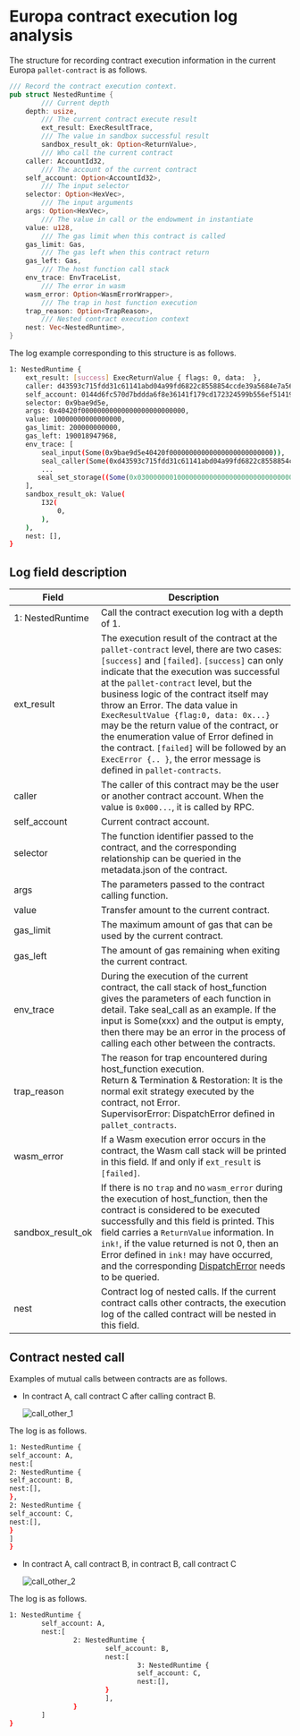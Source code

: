 # Europa contract execution log analysis

The structure for recording contract execution information in the current Europa `pallet-contract` is as follows.

```rust
/// Record the contract execution context.
pub struct NestedRuntime {
        /// Current depth
    depth: usize,
        /// The current contract execute result
        ext_result: ExecResultTrace,
        /// The value in sandbox successful result
        sandbox_result_ok: Option<ReturnValue>,
        /// Who call the current contract
    caller: AccountId32,
        /// The account of the current contract
    self_account: Option<AccountId32>,
        /// The input selector
    selector: Option<HexVec>,
        /// The input arguments
    args: Option<HexVec>,
        /// The value in call or the endowment in instantiate
    value: u128,
        /// The gas limit when this contract is called
    gas_limit: Gas,
        /// The gas left when this contract return
    gas_left: Gas,
        /// The host function call stack
    env_trace: EnvTraceList,
        /// The error in wasm
    wasm_error: Option<WasmErrorWrapper>,
        /// The trap in host function execution
    trap_reason: Option<TrapReason>,
        /// Nested contract execution context
    nest: Vec<NestedRuntime>,
}
```

The log example corresponding to this structure is as follows.

```bash
1: NestedRuntime {
    ext_result: [success] ExecReturnValue { flags: 0, data:  },
    caller: d43593c715fdd31c61141abd04a99fd6822c8558854ccde39a5684e7a56da27d (5GrwvaEF...),
    self_account: 0144d6fc570d7bddda6f8e36141f179cd172324599b556ef514193f3105865f6 (5C6NMXaS...),
    selector: 0x9bae9d5e,
    args: 0x40420f00000000000000000000000000,
    value: 10000000000000000,
    gas_limit: 200000000000,
    gas_left: 190018947968,
    env_trace: [
        seal_input(Some(0x9bae9d5e40420f00000000000000000000000000)),
        seal_caller(Some(0xd43593c715fdd31c61141abd04a99fd6822c8558854ccde39a5684e7a56da27d)),
        ...
       seal_set_storage((Some(0x0300000001000000000000000000000000000000000000000000000000000000), Some(0x000000000000000000000000))),
    ],
    sandbox_result_ok: Value(
        I32(
            0,
        ),
    ),
    nest: [],
}
```

## **Log field description**

| Field             | Description                                                  |
| ----------------- | ------------------------------------------------------------ |
| 1: NestedRuntime  | Call the contract execution log with a depth of 1.           |
| ext_result        | The execution result of the contract at the `pallet-contract` level, there are two  cases: `[success]` and `[failed]`. `[success]` can only indicate that the execution was successful at the `pallet-contract` level, but the business logic of the contract itself may throw an Error. The data value in `ExecResultValue {flag:0, data: 0x...}` may be the return value of the contract, or the enumeration value of Error defined in the contract. `[failed]` will be followed by an `ExecError {.. }`, the error message is defined in `pallet-contracts`. |
| caller            | The caller of this contract may be the user or another contract account. When the value is `0x000...`, it is called by RPC. |
| self_account      | Current contract account.                                    |
| selector          | The function identifier passed to the contract, and the corresponding relationship can be queried in the metadata.json of the contract. |
| args              | The parameters passed to the contract calling function.      |
| value             | Transfer amount to the current contract.                     |
| gas_limit         | The maximum amount of gas that can be used by the current contract. |
| gas_left          | The amount of gas remaining when exiting the current contract. |
| env_trace         | During the execution of the current contract, the call stack of host_function gives the parameters of each function in detail. Take seal_call as an example. If the input is Some(xxx) and the output is empty, then there may be an error in the process of calling each other between the contracts. |
| trap_reason       | The reason for trap encountered during host_function execution.<br /> Return & Termination & Restoration: It is the normal exit strategy executed by the contract, not Error. <br />SupervisorError: DispatchError defined in `pallet_contracts`. |
| wasm_error        | If a Wasm execution error occurs in the contract, the Wasm call stack will be printed in this field. If and only if `ext_result` is `[failed]`. |
| sandbox_result_ok | If there is no `trap` and no `wasm_error` during the execution of host_function, then the contract is considered to be executed successfully and this field is printed. This field carries a `ReturnValue` information. In `ink!`, if the value returned is not 0, then an Error defined in `ink!` may have occurred, and the corresponding  [DispatchError](https://github.com/paritytech/ink/blob/abd5cf14c0883cb2d5acf81f2277aeec330aa843/crates/lang/src/error.rs#L66-L80) needs to be queried. |
| nest              | Contract log of nested calls. If the current contract calls other contracts, the execution log of the called contract will be nested in this field. |


## **Contract nested call**

Examples of mutual calls between contracts are as follows.

* In contract A, call contract C after calling contract B.

  ![call_other_1](https://patractlabs.github.io/substrate-contracts-book/assets/img/call_other_1.5616f10c.png)

The log is as follows.

```bash
1: NestedRuntime {
self_account: A,
nest:[
2: NestedRuntime {
self_account: B,
nest:[],
},
2: NestedRuntime {
self_account: C,
nest:[],
}
]
}
```

* In contract A, call contract B, in contract B, call contract C

  ![call_other_2](https://patractlabs.github.io/substrate-contracts-book/assets/img/call_other_2.647505f1.png)


The log is as follows.

```bash
1: NestedRuntime {
        self_account: A,
        nest:[
                2: NestedRuntime {
                        self_account: B,
                        nest:[
                                3: NestedRuntime {
                                self_account: C,
                                nest:[],
                        }
                        ],
                }  
        ]
}
```



